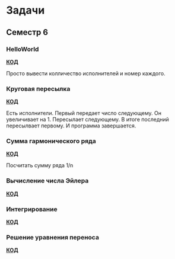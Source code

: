 # Задачи

## Семестр 6

### HelloWorld

[**КОД**](https://github.com/timattt/Project-PP/tree/master/Problems/HelloWorld)

Просто вывести колличество исполнителей и номер каждого.

### Круговая пересылка

[**КОД**](https://github.com/timattt/Project-PP/tree/master/Problems/CircularSend)

Есть исполнители.
Первый передает число следующему. Он увеличивает на 1. Пересылает следующему.
В итоге последний пересылвает первому. И программа завершается.

### Сумма гармонического ряда

[**КОД**](https://github.com/timattt/Project-PP/tree/master/Problems/Harmonic)

Посчитать сумму ряда 1/n

### Вычисление числа Эйлера

[**КОД**](https://github.com/timattt/Project-PP/tree/master/Problems/EulerNumber)

### Интегрирование

[**КОД**](https://github.com/timattt/Project-PP/tree/master/Problems/Integral)

### Решение уравнения переноса

[**КОД**](https://github.com/timattt/Project-PP/tree/master/Problems/Grid)
